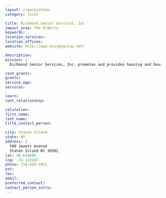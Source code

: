 ```yaml
---
layout: organization
category: local

title: Richmond Senior Services, Inc
impact_area: The Elderly
keywords: 
location_services: 
location_offices: 
website: http://www.ensigngroup.net/

description: 
mission: |
  Richmond Senior Services, Inc. promotes and provides housing and housing-related services for older persons, persons with physical disabilities, and developmentally disabled adults.

cash_grants: 
grants: 
service_opp: 
services: 

learn: 
cont_relationship: 

salutation: 
first_name: 
last_name: 
title_contact_person: 

city: Staten Island
state: NY
address: |
  500 Jewett Avenue    
  Staten Island NY 10302
lat: 40.624699
lng: -74.132187
phone: 718-816-1811
ext: 
fax: 
email: 
preferred_contact: 
contact_person_intro: 
---
```

